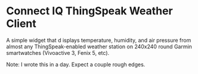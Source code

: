 # Connect IQ ThingSpeak Weather Client
A simple widget that d  isplays temperature, humidity, and air pressure from almost any ThingSpeak-enabled weather station on 240x240 round Garmin smartwatches (Vivoactive 3, Fenix 5, etc).

Note: I wrote this in a day. Expect a couple rough edges.
